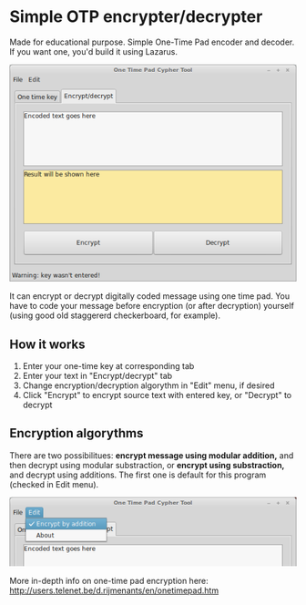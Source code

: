 # 
Simple OTP encrypter/decrypter
==============================

Made for educational purpose. Simple One-Time Pad encoder and decoder. If  you want one, you'd build it using Lazarus.

![One Time Pad Cypher Tool](screenshot-0.1.png)

It can encrypt or decrypt digitally coded message using one time pad. You have to code your message before encryption (or after decryption) yourself (using good old staggererd checkerboard, for example). 

How it works
-----------

1. Enter your one-time key at corresponding tab
1. Enter your text in "Encrypt/decrypt" tab
1. Change encryption/decryption algorythm in "Edit" menu, if desired
1. Click "Encrypt" to encrypt source text with entered key, or "Decrypt" to decrypt

Encryption algorythms
---------------------

There are two possibilitues: **encrypt message using modular addition,** and then decrypt using modular substraction, or **encrypt using substraction,** and decrypt using additions. The first one is default for this program (checked in Edit menu). 

![Menu](screenshot_menu.png)

More in-depth info on one-time pad encryption here: http://users.telenet.be/d.rijmenants/en/onetimepad.htm



